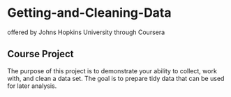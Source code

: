 # Getting-and-Cleaning-Data

offered by Johns Hopkins University through Coursera

## Course Project 

The purpose of this project is to demonstrate your ability to collect, work with, and clean a data set. The goal is to prepare tidy data that can be used for later analysis. 
